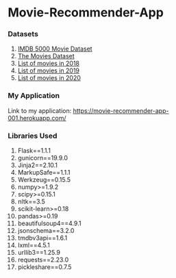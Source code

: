 # Movie-Recommender-App
### Datasets 

1. [IMDB 5000 Movie Dataset](https://www.kaggle.com/carolzhangdc/imdb-5000-movie-dataset)
2. [The Movies Dataset](https://www.kaggle.com/rounakbanik/the-movies-dataset)
3. [List of movies in 2018](https://en.wikipedia.org/wiki/List_of_American_films_of_2018)
4. [List of movies in 2019](https://en.wikipedia.org/wiki/List_of_American_films_of_2019)
5. [List of movies in 2020](https://en.wikipedia.org/wiki/List_of_American_films_of_2020)

### My Application


Link to my application: https://movie-recommender-app-001.herokuapp.com/

### Libraries Used
1. Flask==1.1.1
2. gunicorn==19.9.0
3. Jinja2==2.10.1
4. MarkupSafe==1.1.1
5. Werkzeug==0.15.5
6. numpy>=1.9.2
7. scipy>=0.15.1
8. nltk==3.5
9. scikit-learn>=0.18
10. pandas>=0.19
11. beautifulsoup4==4.9.1
12. jsonschema==3.2.0
13. tmdbv3api==1.6.1
14. lxml==4.5.1
15. urllib3==1.25.9
16. requests==2.23.0
17. pickleshare==0.7.5
